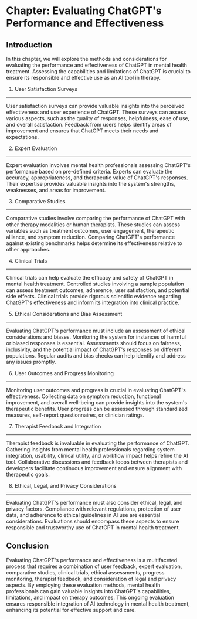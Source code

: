 Chapter: Evaluating ChatGPT's Performance and Effectiveness
===========================================================

Introduction
------------

In this chapter, we will explore the methods and considerations for evaluating the performance and effectiveness of ChatGPT in mental health treatment. Assessing the capabilities and limitations of ChatGPT is crucial to ensure its responsible and effective use as an AI tool in therapy.

1. User Satisfaction Surveys
----------------------------

User satisfaction surveys can provide valuable insights into the perceived effectiveness and user experience of ChatGPT. These surveys can assess various aspects, such as the quality of responses, helpfulness, ease of use, and overall satisfaction. Feedback from users helps identify areas of improvement and ensures that ChatGPT meets their needs and expectations.

2. Expert Evaluation
--------------------

Expert evaluation involves mental health professionals assessing ChatGPT's performance based on pre-defined criteria. Experts can evaluate the accuracy, appropriateness, and therapeutic value of ChatGPT's responses. Their expertise provides valuable insights into the system's strengths, weaknesses, and areas for improvement.

3. Comparative Studies
----------------------

Comparative studies involve comparing the performance of ChatGPT with other therapy modalities or human therapists. These studies can assess variables such as treatment outcomes, user engagement, therapeutic alliance, and symptom reduction. Comparing ChatGPT's performance against existing benchmarks helps determine its effectiveness relative to other approaches.

4. Clinical Trials
------------------

Clinical trials can help evaluate the efficacy and safety of ChatGPT in mental health treatment. Controlled studies involving a sample population can assess treatment outcomes, adherence, user satisfaction, and potential side effects. Clinical trials provide rigorous scientific evidence regarding ChatGPT's effectiveness and inform its integration into clinical practice.

5. Ethical Considerations and Bias Assessment
---------------------------------------------

Evaluating ChatGPT's performance must include an assessment of ethical considerations and biases. Monitoring the system for instances of harmful or biased responses is essential. Assessments should focus on fairness, inclusivity, and the potential impact of ChatGPT's responses on different populations. Regular audits and bias checks can help identify and address any issues promptly.

6. User Outcomes and Progress Monitoring
----------------------------------------

Monitoring user outcomes and progress is crucial in evaluating ChatGPT's effectiveness. Collecting data on symptom reduction, functional improvement, and overall well-being can provide insights into the system's therapeutic benefits. User progress can be assessed through standardized measures, self-report questionnaires, or clinician ratings.

7. Therapist Feedback and Integration
-------------------------------------

Therapist feedback is invaluable in evaluating the performance of ChatGPT. Gathering insights from mental health professionals regarding system integration, usability, clinical utility, and workflow impact helps refine the AI tool. Collaborative discussions and feedback loops between therapists and developers facilitate continuous improvement and ensure alignment with therapeutic goals.

8. Ethical, Legal, and Privacy Considerations
---------------------------------------------

Evaluating ChatGPT's performance must also consider ethical, legal, and privacy factors. Compliance with relevant regulations, protection of user data, and adherence to ethical guidelines in AI use are essential considerations. Evaluations should encompass these aspects to ensure responsible and trustworthy use of ChatGPT in mental health treatment.

Conclusion
----------

Evaluating ChatGPT's performance and effectiveness is a multifaceted process that requires a combination of user feedback, expert evaluation, comparative studies, clinical trials, ethical assessments, progress monitoring, therapist feedback, and consideration of legal and privacy aspects. By employing these evaluation methods, mental health professionals can gain valuable insights into ChatGPT's capabilities, limitations, and impact on therapy outcomes. This ongoing evaluation ensures responsible integration of AI technology in mental health treatment, enhancing its potential for effective support and care.
